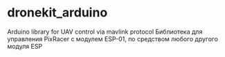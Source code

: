 # dronekit_arduino
 Arduino library for UAV control via mavlink protocol
Библиотека для управления PixRacer с модулем ESP-01, по средством любого другого модуля ESP
